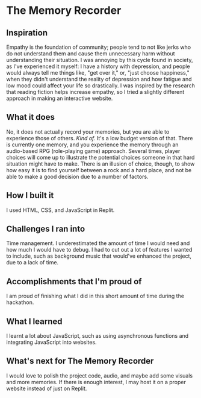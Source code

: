 # The Memory Recorder

## Inspiration
Empathy is the foundation of community; people tend to not like jerks who do not understand them and cause them unnecessary harm without understanding their situation. I was annoying by this cycle found in society, as I've experienced it myself: I have a history with depression, and people would always tell me things like, "get over it," or, "just choose happiness," when they didn't understand the reality of depression and how fatigue and low mood could affect your life so drastically. I was inspired by the research that reading fiction helps increase empathy, so I tried a slightly different approach in making an interactive website. 

## What it does
No, it does not actually record your memories, but you are able to experience those of others. _Kind of._ It's a low budget version of that. There is currently one memory, and you experience the memory through an audio-based RPG (role-playing game) approach. Several times, player choices will come up to illustrate the potential choices someone in that hard situation might have to make. There is an illusion of choice, though, to show how easy it is to find yourself between a rock and a hard place, and not be able to make a good decision due to a number of factors.

## How I built it
I used HTML, CSS, and JavaScript in Replit. 

## Challenges I ran into
Time management. I underestimated the amount of time I would need and how much I would have to debug. I had to cut out a lot of features I wanted to include, such as background music that would've enhanced the project, due to a lack of time.

## Accomplishments that I'm proud of
I am proud of finishing what I did in this short amount of time during the hackathon. 

## What I learned
I learnt a lot about JavaScript, such as using asynchronous functions and integrating JavaScript into websites.

## What's next for The Memory Recorder
I would love to polish the project code, audio, and maybe add some visuals and more memories. If there is enough interest, I may host it on a proper website instead of just on Replit. 
